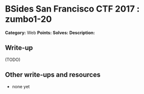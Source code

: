 # BSides San Francisco CTF 2017 : zumbo1-20

**Category:** Web
**Points:** 
**Solves:** 
**Description:**



## Write-up

(TODO)

## Other write-ups and resources

* none yet
